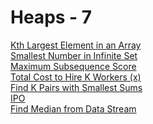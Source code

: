 # Heaps - 7

[Kth Largest Element in an Array](https://leetcode.com/problems/kth-largest-element-in-an-array)\
[Smallest Number in Infinite Set](https://leetcode.com/problems/smallest-number-in-infinite-set)\
[Maximum Subsequence Score](https://leetcode.com/problems/maximum-subsequence-score)\
[Total Cost to Hire K Workers (x)](https://leetcode.com/problems/total-cost-to-hire-k-workers)\
[Find K Pairs with Smallest Sums](https://leetcode.com/problems/find-k-pairs-with-smallest-sums)\
[IPO](https://leetcode.com/problems/ipo)\
[Find Median from Data Stream](https://leetcode.com/problems/find-median-from-data-stream)
